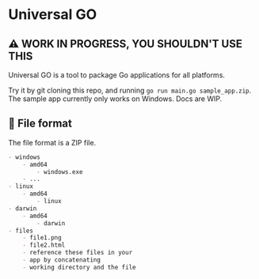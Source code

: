 # Universal GO

## ⚠️ WORK IN PROGRESS, YOU SHOULDN'T USE THIS

Universal GO is a tool to package Go applications for all platforms.

Try it by git cloning this repo, and running `go run main.go sample_app.zip`. The sample app currently only works on Windows. Docs are WIP.

## 📃 File format

The file format is a ZIP file.
```md
- windows
    - amd64
        - windows.exe
    - ...
- linux
    - amd64
        - linux
- darwin
    - amd64
        - darwin
- files
    - file1.png
    - file2.html
    - reference these files in your
    - app by concatenating
    - working directory and the file
```